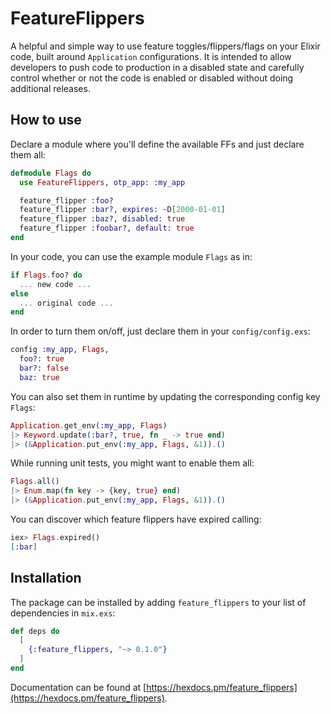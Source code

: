 # FeatureFlippers

A helpful and simple way to use feature toggles/flippers/flags on your Elixir code, built around `Application` configurations. It is intended to allow developers to push code to production in a disabled state and carefully control whether or not the code is enabled or disabled without doing additional releases.

## How to use

Declare a module where you'll define the available FFs and just declare them all:

```elixir
defmodule Flags do
  use FeatureFlippers, otp_app: :my_app

  feature_flipper :foo?
  feature_flipper :bar?, expires: ~D[2000-01-01]
  feature_flipper :baz?, disabled: true
  feature_flipper :foobar?, default: true
end
```

In your code, you can use the example module `Flags` as in:

```elixir
if Flags.foo? do
  ... new code ...
else
  ... original code ...
end
```

In order to turn them on/off, just declare them in your `config/config.exs`:

```elixir
config :my_app, Flags,
  foo?: true
  bar?: false
  baz: true
```

You can also set them in runtime by updating the corresponding config key `Flags`:

```elixir
Application.get_env(:my_app, Flags)
|> Keyword.update(:bar?, true, fn _ -> true end)
|> (&Application.put_env(:my_app, Flags, &1)).()
```

While running unit tests, you might want to enable them all:

```elixir
Flags.all()
|> Enum.map(fn key -> {key, true} end)
|> (&Application.put_env(:my_app, Flags, &1)).()
```

You can discover which feature flippers have expired calling:

```elixir
iex> Flags.expired()
[:bar]
```

## Installation

The package can be installed by adding `feature_flippers` to your list of dependencies in `mix.exs`:

```elixir
def deps do
  [
    {:feature_flippers, "~> 0.1.0"}
  ]
end
```

Documentation can be found at [https://hexdocs.pm/feature_flippers](https://hexdocs.pm/feature_flippers).

